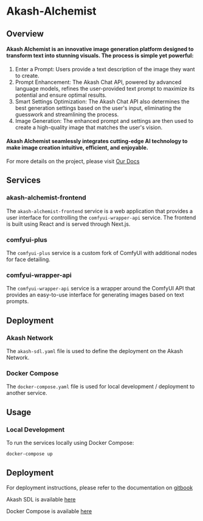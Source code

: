 # Akash-Alchemist

## Overview
#### Akash Alchemist is an innovative image generation platform designed to transform text into stunning visuals. The process is simple yet powerful:
1. Enter a Prompt: Users provide a text description of the image they want to create.
2. Prompt Enhancement: The Akash Chat API, powered by advanced language models, refines the user-provided text prompt to maximize its potential and ensure optimal results.
3. Smart Settings Optimization: The Akash Chat API also determines the best generation settings based on the user's input, eliminating the guesswork and streamlining the process.
4. Image Generation: The enhanced prompt and settings are then used to create a high-quality image that matches the user's vision.

#### Akash Alchemist seamlessly integrates cutting-edge AI technology to make image creation intuitive, efficient, and enjoyable.

For more details on the project, please visit [Our Docs](https://dev3-studio.gitbook.io/akash-alchemist/)

## Services

### akash-alchemist-frontend
The `akash-alchemist-frontend` service is a web application that provides a user interface for controlling the `comfyui-wrapper-api` service. The frontend is built using React and is served through Next.js.

### comfyui-plus
The `comfyui-plus` service is a custom fork of ComfyUI with additional nodes for face detailing.

### comfyui-wrapper-api
The `comfyui-wrapper-api` service is a wrapper around the ComfyUI API that provides an easy-to-use interface for generating images based on text prompts.

## Deployment

### Akash Network
The `akash-sdl.yaml` file is used to define the deployment on the Akash Network.


### Docker Compose
The `docker-compose.yaml` file is used for local development / deployment to another service.

## Usage

### Local Development
To run the services locally using Docker Compose:
```sh
docker-compose up
```

## Deployment
For deployment instructions, please refer to the documentation on [gitbook](https://dev3-studio.gitbook.io/akash-alchemist/getting-started/quickstart)


Akash SDL is available [here](https://github.com/Dev3-Studio/Akash-Alchemist/blob/deployments/akash-sdl.yaml)

Docker Compose is available [here](https://github.com/Dev3-Studio/Akash-Alchemist/blob/deployments/docker-compose.yaml)